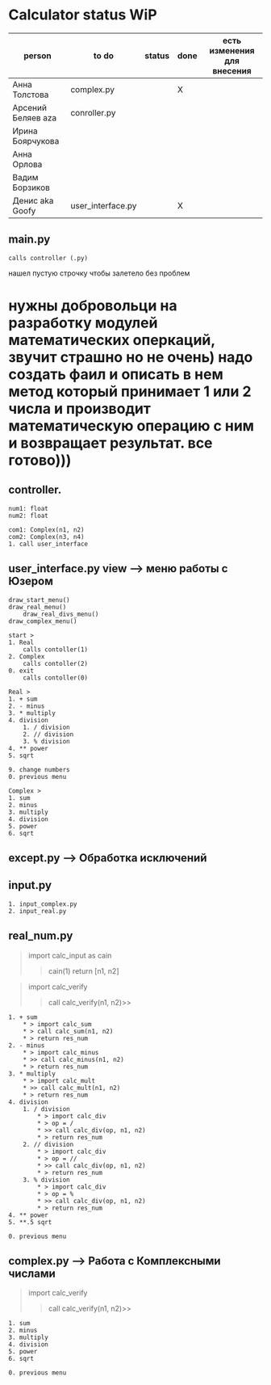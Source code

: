 # Calculator status WiP
| person              | to do               |   status |   done   |  есть изменения для внесения     |
|---|---|---|---|---|
| Анна Толстова       | complex.py          |   | X |   |
| Арсений Беляев aza  | conroller.py        |   |   |   |
| Ирина Боярчукова    |                     |   |   |   |
| Анна Орлова         |                     |   |   |   |
| Вадим Борзиков      |                     |   |   |   |
| Денис aka Goofy     | user_interface.py   |   | X |   |
## main.py
    calls controller (.py)
нашел пустую строчку чтобы залетело без проблем
# нужны добровольци на разработку модулей математических оперкаций, звучит страшно но не очень) надо создать фаил и описать в нем метод который принимает 1 или 2 числа и производит математическую операцию с ним и возвращает результат. все готово)))
## controller.
    num1: float
    num2: float

    com1: Complex(n1, n2)
    com2: Complex(n3, n4)
    1. call user_interface

## user_interface.py    view —> меню работы с Юзером
    draw_start_menu()
    draw_real_menu()
        draw_real_divs_menu()
    draw_complex_menu()

    start >
    1. Real
        calls contoller(1)
    2. Complex
        calls contoller(2)
    0. exit
        calls contoller(0)

    Real >
    1. + sum
    2. - minus
    3. * multiply
    4. division
        1. / division
        2. // division
        3. % division
    4. ** power
    5. sqrt

    9. change numbers
    0. previous menu 

    Complex >
    1. sum
    2. minus
    3. multiply
    4. division
    5. power
    6. sqrt

## except.py —> Обработка исключений

## input.py
    1. input_complex.py
    2. input_real.py

## real_num.py
> import calc_input as cain
>> cain(1) return [n1, n2]

> import calc_verify <!-- (calc_verify.py ???)  -->
>> call calc_verify(n1, n2)>>

    1. + sum
        * > import calc_sum
        * > call calc_sum(n1, n2)
        * > return res_num
    2. - minus
        * > import calc_minus
        * >> call calc_minus(n1, n2)
        * > return res_num
    3. * multiply
        * > import calc_mult
        * >> call calc_mult(n1, n2)
        * > return res_num
    4. division
        1. / division
            * > import calc_div
            * > op = /
            * >> call calc_div(op, n1, n2)
            * > return res_num
        2. // division
            * > import calc_div
            * > op = //
            * >> call calc_div(op, n1, n2)
            * > return res_num
        3. % division
            * > import calc_div
            * > op = %
            * >> call calc_div(op, n1, n2)
            * > return res_num
    4. ** power
    5. **.5 sqrt

    0. previous menu

## complex.py —> Работа с Комплексными числами
> import calc_verify <!-- (calc_verify.py ???)  -->
>> call calc_verify(n1, n2)>>

    1. sum
    2. minus
    3. multiply
    4. division
    5. power
    6. sqrt

    0. previous menu
